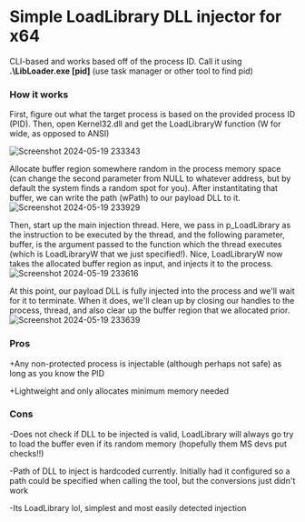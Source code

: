 #  Simple LoadLibrary DLL injector for x64
CLI-based and works based off of the process ID. Call it using <strong>.\LibLoader.exe [pid]</strong> (use task manager or other tool to find pid)

###  How it works


First, figure out what the target process is based on the provided process ID (PID). Then, open Kernel32.dll and get the LoadLibraryW function (W for wide, as opposed to ANSI)

![Screenshot 2024-05-19 233343](https://github.com/rnguyen513/Injector64/assets/77138030/ac9202ef-b58b-45c3-9b84-57134536cdfc)

Allocate buffer region somewhere random in the process memory space (can change the second parameter from NULL to whatever address, but by default the system finds a random spot for you). After instantitating that buffer, we can write the path (wPath) to our payload DLL to it.
![Screenshot 2024-05-19 233929](https://github.com/rnguyen513/Injector64/assets/77138030/536d7ba2-9a9f-494f-b161-0fab35176256)

Then, start up the main injection thread. Here, we pass in p_LoadLibrary as the instruction to be executed by the thread, and the following parameter, buffer, is the argument passed to the function which the thread executes (which is LoadLibraryW that we just specified!). Nice, LoadLibraryW now takes the allocated buffer region as input, and injects it to the process.
![Screenshot 2024-05-19 233616](https://github.com/rnguyen513/Injector64/assets/77138030/77578221-11f2-48cd-a170-c82c67be111a)

At this point, our payload DLL is fully injected into the process and we'll wait for it to terminate. When it does, we'll clean up by closing our handles to the process, thread, and also clear up the buffer region that we allocated prior.
![Screenshot 2024-05-19 233639](https://github.com/rnguyen513/Injector64/assets/77138030/05b617de-acc5-4db8-8c2c-1aff8d8873f8)


###  Pros
+Any non-protected process is injectable (although perhaps not safe) as long as you know the PID

+Lightweight and only allocates minimum memory needed

###  Cons
-Does not check if DLL to be injected is valid, LoadLibrary will always go try to load the buffer even if its random memory (hopefully them MS devs put checks!!)

-Path of DLL to inject is hardcoded currently. Initially had it configured so a path could be specified when calling the tool, but the conversions just didn't work

-Its LoadLibrary lol, simplest and most easily detected injection
